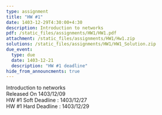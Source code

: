 ```yaml
---
type: assignment
title: "HW #1"
date: 1403-12-29T4:30:00+4:30
description: Introduction to networks
pdf: /static_files/assignments/HW1/HW1.pdf
attachment: /static_files/assignments/HW1/Hw1.zip
solutions: /static_files/assignments/HW1/HW1_Solution.zip
due_event:
  type: due
  date: 1403-12-21
  description: "HW #1 deadline"
hide_from_announcments: true
---
```


Introduction to networks<br>
Released On 1403/12/09<br>
HW #1 Soft Deadline : 1403/12/27 <br>
HW #1 Hard Deadline : 1403/12/29 <br>
